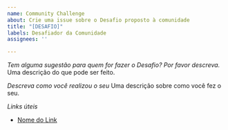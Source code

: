 ```yaml
---
name: Community Challenge
about: Crie uma issue sobre o Desafio proposto à comunidade
title: "[DESAFIO]"
labels: Desafiador da Comunidade
assignees: ''

---
```


*Tem alguma sugestão para quem for fazer o Desafio? Por favor descreva.*
Uma descrição do que pode ser feito. 

*Descreva como você realizou o seu*
Uma descrição sobre como você fez o seu.

*Links úteis*
- [Nome do Link](URL)
